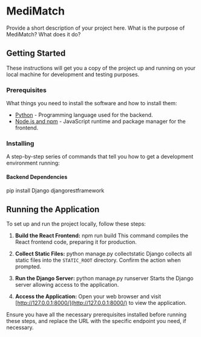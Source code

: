 # MediMatch

Provide a short description of your project here. What is the purpose of MediMatch? What does it do?

## Getting Started

These instructions will get you a copy of the project up and running on your local machine for development and testing purposes.

### Prerequisites

What things you need to install the software and how to install them:

- [Python](https://www.python.org/downloads/) - Programming language used for the backend.
- [Node.js and npm](https://nodejs.org/en/download/) - JavaScript runtime and package manager for the frontend.

### Installing

A step-by-step series of commands that tell you how to get a development environment running:

#### Backend Dependencies

pip install Django djangorestframework



## Running the Application

To set up and run the project locally, follow these steps:

1. **Build the React Frontend:**
npm run build
This command compiles the React frontend code, preparing it for production.

2. **Collect Static Files:**
python manage.py collectstatic
Django collects all static files into the `STATIC_ROOT` directory. Confirm the action when prompted.

3. **Run the Django Server:**
python manage.py runserver
Starts the Django server allowing access to the application.

4. **Access the Application:**
Open your web browser and visit [http://127.0.0.1:8000/](http://127.0.0.1:8000/) to view the application.

Ensure you have all the necessary prerequisites installed before running these steps, and replace the URL with the specific endpoint you need, if necessary.
